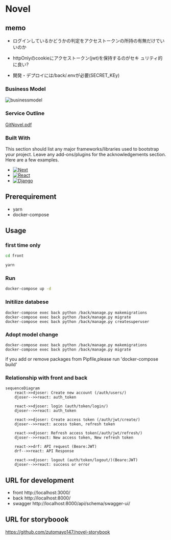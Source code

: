 # Novel

## memo

- ログインしているかどうかの判定をアクセストークンの所持の有無だけでいいのか
- httpOnlyのcookieにアクセストークン(jwt)を保持するのがセキ
  ュリティ的に良い?

- 開発・デプロイには/back/.envが必要(SECRET_KEy)

### Business Model

![businessmodel](https://user-images.githubusercontent.com/42014197/200145886-cb086285-8f38-4657-884e-afcde7960236.png)

### Service Outline

[GitNovel.pdf](https://github.com/zutomayo147/Novel/files/9944859/GitNovel.pdf)


### Built With

This section should list any major frameworks/libraries used to bootstrap your project. Leave any add-ons/plugins for the acknowledgements section. Here are a few examples.

* [![Next][Next.js]][Next-url]
* [![React][React.js]][React-url]
* [![Django][Django]][Django-url]


## Prerequirement

- yarn
- docker-compose

## Usage

### first time only

```sh
cd front

yarn
``````
### Run

```sh
docker-compose up -d

```

### Initilize databese

<!-- docker-compose exec back /bin/sh -->
```
docker-compose exec back python /back/manage.py makemigrations
docker-compose exec back python /back/manage.py migrate
docker-compose exec back python /back/manage.py createsuperuser
```
### Adopt model change

<!-- docker-compose exec back /bin/sh -->
```
docker-compose exec back python /back/manage.py makemigrations
docker-compose exec back python /back/manage.py migrate
```

if you add or remove packages from Pipfile,please run 'docker-compose build'

<!-- if you add or remove packages from packages.json or Pipfile, -->
<!-- please run 'docker-compose build' -->

### Relationship with front and back

```mermaid
sequenceDiagram
    react->>djoser: Create new account (/auth/users/)
    djoser-->>react: auth_token

    react->>djoser: login (auth/token/login/)
    djoser-->>react: auth_token

    react->>djoser: Create access token (/auth/jwt/create/)
    djoser-->>react: access token, refresh token

    react->>djoser: Refresh access token(/auth/jwt/refresh/)
    djoser-->>react: New access token, New refresh token

    react->>drf: API request (Beare:JWT)
    drf-->>react: API Response

    react->>djoser: logout (auth/token/logout/)(Beare:JWT)
    djoser-->>react: success or error

```

## URL for development

- front  http://localhost:3000/
- back  http://localhost:8000/
- swagger http://localhost:8000/api/schema/swagger-ui/

## URL for storyboook

https://github.com/zutomayo147/novel-storybook

<!-- MARKDOWN LINKS & IMAGES -->
<!-- https://www.markdownguide.org/basic-syntax/#reference-style-links -->
[contributors-shield]: https://img.shields.io/github/contributors/othneildrew/Best-README-Template.svg?style=for-the-badge
[contributors-url]: https://github.com/othneildrew/Best-README-Template/graphs/contributors
[forks-shield]: https://img.shields.io/github/forks/othneildrew/Best-README-Template.svg?style=for-the-badge
[forks-url]: https://github.com/othneildrew/Best-README-Template/network/members
[stars-shield]: https://img.shields.io/github/stars/othneildrew/Best-README-Template.svg?style=for-the-badge
[stars-url]: https://github.com/othneildrew/Best-README-Template/stargazers
[issues-shield]: https://img.shields.io/github/issues/othneildrew/Best-README-Template.svg?style=for-the-badge
[issues-url]: https://github.com/othneildrew/Best-README-Template/issues
[license-shield]: https://img.shields.io/github/license/othneildrew/Best-README-Template.svg?style=for-the-badge
[license-url]: https://github.com/othneildrew/Best-README-Template/blob/master/LICENSE.txt
[product-screenshot]: images/screenshot.png
[Next.js]: https://img.shields.io/badge/next.js-000000?style=for-the-badge&logo=nextdotjs&logoColor=white
[Next-url]: https://nextjs.org/
[React.js]: https://img.shields.io/badge/React-20232A?style=for-the-badge&logo=react&logoColor=61DAFB
[React-url]: https://reactjs.org/
[Django]: https://img.shields.io/badge/-Django-092E20.svg?logo=django&style=flat-square
[Django-url]:"https://docs.djangoproject.com/en/4.1/"